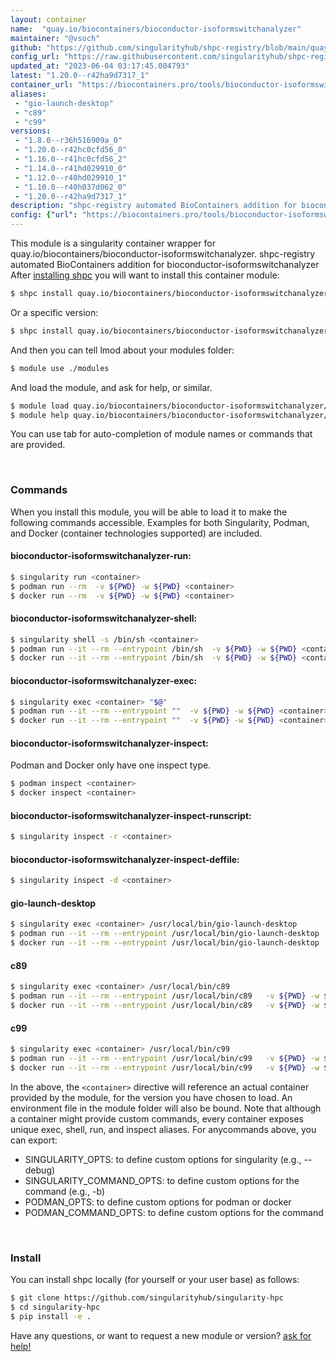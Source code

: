 ```yaml
---
layout: container
name:  "quay.io/biocontainers/bioconductor-isoformswitchanalyzer"
maintainer: "@vsoch"
github: "https://github.com/singularityhub/shpc-registry/blob/main/quay.io/biocontainers/bioconductor-isoformswitchanalyzer/container.yaml"
config_url: "https://raw.githubusercontent.com/singularityhub/shpc-registry/main/quay.io/biocontainers/bioconductor-isoformswitchanalyzer/container.yaml"
updated_at: "2023-06-04 03:17:45.004793"
latest: "1.20.0--r42ha9d7317_1"
container_url: "https://biocontainers.pro/tools/bioconductor-isoformswitchanalyzer"
aliases:
 - "gio-launch-desktop"
 - "c89"
 - "c99"
versions:
 - "1.8.0--r36h516909a_0"
 - "1.20.0--r42hc0cfd56_0"
 - "1.16.0--r41hc0cfd56_2"
 - "1.14.0--r41hd029910_0"
 - "1.12.0--r40hd029910_1"
 - "1.10.0--r40h037d062_0"
 - "1.20.0--r42ha9d7317_1"
description: "shpc-registry automated BioContainers addition for bioconductor-isoformswitchanalyzer"
config: {"url": "https://biocontainers.pro/tools/bioconductor-isoformswitchanalyzer", "maintainer": "@vsoch", "description": "shpc-registry automated BioContainers addition for bioconductor-isoformswitchanalyzer", "latest": {"1.20.0--r42ha9d7317_1": "sha256:a34bb8d30b24ea04a74fe1ce47192a1ca7a4f9671f0c3915a09c12cffa097490"}, "tags": {"1.8.0--r36h516909a_0": "sha256:5d2d80aaeeda3a7eea2b17a381914c533d3eb1bc9da4a524d861193e41932e42", "1.20.0--r42hc0cfd56_0": "sha256:99c7744b47c0f5d95e0357fc3488b98a6011ed42c1419c4b9524bc5a8d408cbb", "1.16.0--r41hc0cfd56_2": "sha256:0d693da976062039de3770e116b211414b931c7732dae3dfa08553b1cdf84c8c", "1.14.0--r41hd029910_0": "sha256:b0a3110c4a7a2b93522649c0d29315f87a90e4d645e46cc6ff6a32f5abd3e2d9", "1.12.0--r40hd029910_1": "sha256:8a309e965f4287b07de86d1574a82a8ac13b09515d4530903af48ca43df6feca", "1.10.0--r40h037d062_0": "sha256:63dc68ef56a17afbf903bfc108d20e76a3123a0381b505e05ff7e22c28a49ce8", "1.20.0--r42ha9d7317_1": "sha256:a34bb8d30b24ea04a74fe1ce47192a1ca7a4f9671f0c3915a09c12cffa097490"}, "docker": "quay.io/biocontainers/bioconductor-isoformswitchanalyzer", "aliases": {"gio-launch-desktop": "/usr/local/bin/gio-launch-desktop", "c89": "/usr/local/bin/c89", "c99": "/usr/local/bin/c99"}}
---
```


This module is a singularity container wrapper for quay.io/biocontainers/bioconductor-isoformswitchanalyzer.
shpc-registry automated BioContainers addition for bioconductor-isoformswitchanalyzer
After [installing shpc](#install) you will want to install this container module:


```bash
$ shpc install quay.io/biocontainers/bioconductor-isoformswitchanalyzer
```

Or a specific version:

```bash
$ shpc install quay.io/biocontainers/bioconductor-isoformswitchanalyzer:1.20.0--r42ha9d7317_1
```

And then you can tell lmod about your modules folder:

```bash
$ module use ./modules
```

And load the module, and ask for help, or similar.

```bash
$ module load quay.io/biocontainers/bioconductor-isoformswitchanalyzer/1.20.0--r42ha9d7317_1
$ module help quay.io/biocontainers/bioconductor-isoformswitchanalyzer/1.20.0--r42ha9d7317_1
```

You can use tab for auto-completion of module names or commands that are provided.

<br>

### Commands

When you install this module, you will be able to load it to make the following commands accessible.
Examples for both Singularity, Podman, and Docker (container technologies supported) are included.

#### bioconductor-isoformswitchanalyzer-run:

```bash
$ singularity run <container>
$ podman run --rm  -v ${PWD} -w ${PWD} <container>
$ docker run --rm  -v ${PWD} -w ${PWD} <container>
```

#### bioconductor-isoformswitchanalyzer-shell:

```bash
$ singularity shell -s /bin/sh <container>
$ podman run --it --rm --entrypoint /bin/sh  -v ${PWD} -w ${PWD} <container>
$ docker run --it --rm --entrypoint /bin/sh  -v ${PWD} -w ${PWD} <container>
```

#### bioconductor-isoformswitchanalyzer-exec:

```bash
$ singularity exec <container> "$@"
$ podman run --it --rm --entrypoint ""  -v ${PWD} -w ${PWD} <container> "$@"
$ docker run --it --rm --entrypoint ""  -v ${PWD} -w ${PWD} <container> "$@"
```

#### bioconductor-isoformswitchanalyzer-inspect:

Podman and Docker only have one inspect type.

```bash
$ podman inspect <container>
$ docker inspect <container>
```

#### bioconductor-isoformswitchanalyzer-inspect-runscript:

```bash
$ singularity inspect -r <container>
```

#### bioconductor-isoformswitchanalyzer-inspect-deffile:

```bash
$ singularity inspect -d <container>
```


#### gio-launch-desktop

```bash
$ singularity exec <container> /usr/local/bin/gio-launch-desktop
$ podman run --it --rm --entrypoint /usr/local/bin/gio-launch-desktop   -v ${PWD} -w ${PWD} <container> -c " $@"
$ docker run --it --rm --entrypoint /usr/local/bin/gio-launch-desktop   -v ${PWD} -w ${PWD} <container> -c " $@"
```


#### c89

```bash
$ singularity exec <container> /usr/local/bin/c89
$ podman run --it --rm --entrypoint /usr/local/bin/c89   -v ${PWD} -w ${PWD} <container> -c " $@"
$ docker run --it --rm --entrypoint /usr/local/bin/c89   -v ${PWD} -w ${PWD} <container> -c " $@"
```


#### c99

```bash
$ singularity exec <container> /usr/local/bin/c99
$ podman run --it --rm --entrypoint /usr/local/bin/c99   -v ${PWD} -w ${PWD} <container> -c " $@"
$ docker run --it --rm --entrypoint /usr/local/bin/c99   -v ${PWD} -w ${PWD} <container> -c " $@"
```



In the above, the `<container>` directive will reference an actual container provided
by the module, for the version you have chosen to load. An environment file in the
module folder will also be bound. Note that although a container
might provide custom commands, every container exposes unique exec, shell, run, and
inspect aliases. For anycommands above, you can export:

 - SINGULARITY_OPTS: to define custom options for singularity (e.g., --debug)
 - SINGULARITY_COMMAND_OPTS: to define custom options for the command (e.g., -b)
 - PODMAN_OPTS: to define custom options for podman or docker
 - PODMAN_COMMAND_OPTS: to define custom options for the command

<br>

### Install

You can install shpc locally (for yourself or your user base) as follows:

```bash
$ git clone https://github.com/singularityhub/singularity-hpc
$ cd singularity-hpc
$ pip install -e .
```

Have any questions, or want to request a new module or version? [ask for help!](https://github.com/singularityhub/singularity-hpc/issues)